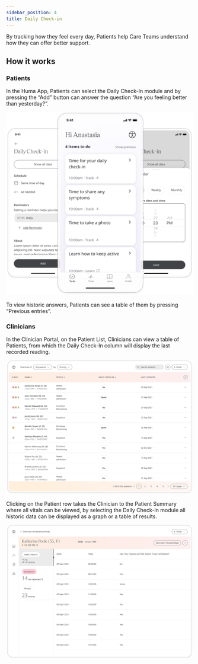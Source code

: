 ```yaml
---
sidebar_position: 4
title: Daily Check-in
---
```

	
By tracking how they feel every day, Patients help Care Teams understand how they can offer better support.

## How it works

### Patients

In the Huma App, Patients can select the Daily Check-In module and by pressing the “Add” button can answer the question “Are you feeling better than yesterday?”. 

![Responding to daily check in](./assets/daily-check-in.png)

To view historic answers, Patients can see a table of them by pressing “Previous entries”.

### Clinicians

In the Clinician Portal, on the Patient List, Clinicians can view a table of Patients, from which the Daily Check-In column will display the last recorded reading.

![Daily check in in the clinician portal](./assets/cp-patient-list-daily-check-in.png)

Clicking on the Patient row takes the Clinician to the Patient Summary where all vitals can be viewed, by selecting the Daily Check-In module all historic data can be displayed as a graph or a table of results.

![Daily check in in the clinician portal](./assets/cp-module-details-daily-check-in.png)